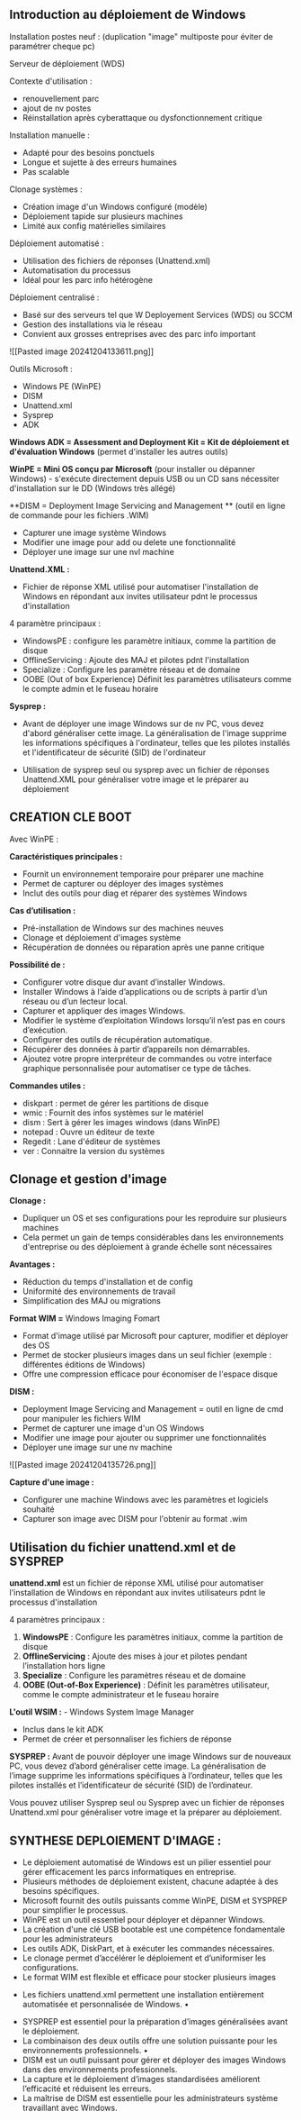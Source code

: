 ## Introduction au déploiement de Windows

Installation postes neuf :  (duplication "image" multiposte pour éviter de paramétrer cheque pc)

Serveur de déploiement (WDS) 

Contexte d'utilisation : 
- renouvellement parc
- ajout de nv postes
- Réinstallation après cyberattaque ou dysfonctionnement critique 

Installation manuelle : 
- Adapté pour des besoins ponctuels
- Longue et sujette à des erreurs humaines
- Pas scalable

Clonage systèmes :
* Création image d'un Windows configuré (modèle)
* Déploiement tapide sur plusieurs machines
* Limité aux config matérielles similaires

Déploiement automatisé : 
* Utilisation des fichiers de réponses (Unattend.xml)
* Automatisation du processus
* Idéal pour les parc info hétérogène

Déploiement centralisé : 
* Basé sur des serveurs tel que W Deployement Services (WDS) ou SCCM
* Gestion des installations via le réseau
* Convient aux grosses entreprises avec des parc info important

![[Pasted image 20241204133611.png]]

Outils Microsoft : 
- Windows PE (WinPE)
- DISM
- Unattend.xml
- Sysprep
- ADK

**Windows ADK = Assessment and Deployment Kit = Kit de déploiement et d'évaluation Windows**
(permet d'installer les autres outils)

**WinPE = Mini OS conçu par Microsoft**
(pour installer ou dépanner Windows) - s'exécute directement depuis USB ou un CD sans nécessiter d'installation sur le DD (Windows très allégé)

**DISM = Deployment Image Servicing and Management **
(outil en ligne de commande pour les fichiers .WIM) 
- Capturer une image système Windows
- Modifier une image pour add ou delete une fonctionnalité
- Déployer une image sur une nvl machine

**Unattend.XML :**
- Fichier de réponse XML utilisé pour automatiser l'installation de Windows en répondant aux invites utilisateur pdnt le processus d'installation 

4 paramètre principaux : 
- WindowsPE : configure les paramètre initiaux, comme la partition de disque
- OfflineServicing : Ajoute des MAJ et pilotes pdnt l'installation
- Specialize : Configure les paramètre réseau et de domaine
- OOBE (Out of box Experience) Définit les paramètres utilisateurs comme le compte admin et le fuseau horaire

**Sysprep :**
- Avant de déployer une image Windows sur de nv PC, vous devez d'abord généraliser cette image. La généralisation de l'image supprime les informations spécifiques à l'ordinateur, telles que les pilotes installés et l'identificateur de sécurité (SID) de l'ordinateur

- Utilisation de sysprep seul ou sysprep avec un fichier de réponses Unattend.XML pour généraliser votre image et le préparer au déploiement 
## CREATION CLE BOOT

Avec WinPE :


**Caractéristiques principales :**
- Fournit un environnement temporaire pour préparer une machine
- Permet de capturer ou déployer des images systèmes
- Inclut des outils pour diag et réparer des systèmes Windows

**Cas d’utilisation :**
- Pré-installation de Windows sur des machines neuves 
- Clonage et déploiement d'images système 
- Récupération de données ou réparation après une panne critique

**Possibilité de :**
- Configurer votre disque dur avant d’installer Windows. 
- Installer Windows à l’aide d’applications ou de scripts à partir d’un réseau ou d’un lecteur local. 
- Capturer et appliquer des images Windows. 
- Modifier le système d’exploitation Windows lorsqu’il n’est pas en cours d’exécution. 
- Configurer des outils de récupération automatique. 
- Récupérer des données à partir d’appareils non démarrables. 
- Ajoutez votre propre interpréteur de commandes ou votre interface graphique personnalisée pour automatiser ce type de tâches.

**Commandes utiles :**
- diskpart : permet de gérer les partitions de disque
- wmic : Fournit des infos systèmes sur le matériel
- dism : Sert à gérer les images windows (dans WinPE)
- notepad : Ouvre un éditeur de texte
- Regedit : Lane d'éditeur de systèmes
- ver : Connaitre la version du systèmes

## Clonage et gestion d'image 

**Clonage :** 
- Dupliquer un OS et ses configurations pour les reproduire sur plusieurs machines
- Cela permet un gain de temps considérables dans les environnements d'entreprise ou des déploiement à grande échelle sont nécessaires

**Avantages :** 
* Réduction du temps d'installation et de config
* Uniformité des environnements de travail
* Simplification des MAJ ou migrations 

**Format WIM =**  Windows Imaging Fomart
- Format d'image utilisé par Microsoft pour capturer, modifier et déployer des OS
- Permet de stocker plusieurs images dans un seul fichier (exemple : différentes éditions de Windows)
- Offre une compression efficace pour économiser de l'espace disque

**DISM :**
- Deployment Image Servicing and Management = outil en ligne de cmd pour manipuler les fichiers WIM 
- Permet de capturer une image d'un OS Windows
- Modifier une image pour ajouter ou supprimer une fonctionnalités 
- Déployer une image sur une nv machine 

![[Pasted image 20241204135726.png]]

**Capture d'une image :** 
- Configurer une machine Windows avec les paramètres et logiciels souhaité 
- Capturer son image avec DISM pour l'obtenir au format .wim


## Utilisation du fichier unattend.xml et de SYSPREP

**unattend.xml** est un fichier de réponse XML utilisé pour automatiser l'installation de Windows en répondant aux invites utilisateurs pdnt le processus d'installation

4 paramètres principaux :

1. **WindowsPE** : Configure les paramètres initiaux, comme la partition de disque
2. **OfflineServicing** : Ajoute des mises à jour et pilotes pendant l’installation hors ligne
3. **Specialize** : Configure les paramètres réseau et de domaine 
4. **OOBE (Out-of-Box Experience)** : Définit les paramètres utilisateur, comme le compte administrateur et le fuseau horaire

**L'outil WSIM :** - Windows System Image Manager 
- Inclus dans le kit ADK 
- Permet de créer et personnaliser les fichiers de réponse

**SYSPREP :**
Avant de pouvoir déployer une image Windows sur de nouveaux PC, vous devez d’abord généraliser cette image. 
La généralisation de l’image supprime les informations spécifiques à l’ordinateur, telles que les pilotes installés et l’identificateur de sécurité (SID) de l’ordinateur.

Vous pouvez utiliser Sysprep seul ou Sysprep avec un fichier de réponses Unattend.xml pour généraliser votre image et la préparer au déploiement.


## SYNTHESE DEPLOIEMENT D'IMAGE :

- Le déploiement automatisé de Windows est un pilier essentiel pour gérer efficacement les parcs informatiques en entreprise. 
- Plusieurs méthodes de déploiement existent, chacune adaptée à des besoins spécifiques. 
-  Microsoft fournit des outils puissants comme WinPE, DISM et SYSPREP pour simplifier le processus.
- WinPE est un outil essentiel pour déployer et dépanner Windows. 
- La création d'une clé USB bootable est une compétence fondamentale pour les administrateurs
- Les outils ADK, DiskPart, et à exécuter les commandes nécessaires. 
- Le clonage permet d’accélérer le déploiement et d’uniformiser les configurations. 
- Le format WIM est flexible et efficace pour stocker plusieurs images

* Les fichiers unattend.xml permettent une installation entièrement automatisée et personnalisée de Windows. • 
- SYSPREP est essentiel pour la préparation d’images généralisées avant le déploiement. 
-  La combinaison des deux outils offre une solution puissante pour les environnements professionnels. • 
- DISM est un outil puissant pour gérer et déployer des images Windows dans des environnements professionnels. 
- La capture et le déploiement d’images standardisées améliorent l’efficacité et réduisent les erreurs. 
- La maîtrise de DISM est essentielle pour les administrateurs système travaillant avec Windows.



